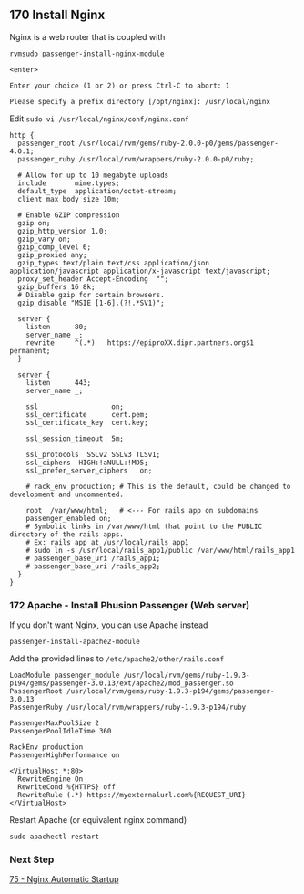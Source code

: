 ## 170 Install Nginx

Nginx is a web router that is coupled with

```console
rvmsudo passenger-install-nginx-module
```

`<enter>`

```console
Enter your choice (1 or 2) or press Ctrl-C to abort: 1

Please specify a prefix directory [/opt/nginx]: /usr/local/nginx
```


Edit `sudo vi /usr/local/nginx/conf/nginx.conf`

```
http {
  passenger_root /usr/local/rvm/gems/ruby-2.0.0-p0/gems/passenger-4.0.1;
  passenger_ruby /usr/local/rvm/wrappers/ruby-2.0.0-p0/ruby;

  # Allow for up to 10 megabyte uploads
  include       mime.types;
  default_type  application/octet-stream;
  client_max_body_size 10m;

  # Enable GZIP compression
  gzip on;
  gzip_http_version 1.0;
  gzip_vary on;
  gzip_comp_level 6;
  gzip_proxied any;
  gzip_types text/plain text/css application/json application/javascript application/x-javascript text/javascript;
  proxy_set_header Accept-Encoding  "";
  gzip_buffers 16 8k;
  # Disable gzip for certain browsers.
  gzip_disable "MSIE [1-6].(?!.*SV1)";

  server {
    listen      80;
    server_name _;
    rewrite     ^(.*)   https://epiproXX.dipr.partners.org$1 permanent;
  }

  server {
    listen      443;
    server_name _;

    ssl                  on;
    ssl_certificate      cert.pem;
    ssl_certificate_key  cert.key;

    ssl_session_timeout  5m;

    ssl_protocols  SSLv2 SSLv3 TLSv1;
    ssl_ciphers  HIGH:!aNULL:!MD5;
    ssl_prefer_server_ciphers   on;

    # rack_env production; # This is the default, could be changed to development and uncommented.

    root  /var/www/html;   # <--- For rails app on subdomains
    passenger_enabled on;
    # Symbolic links in /var/www/html that point to the PUBLIC directory of the rails apps.
    # Ex: rails app at /usr/local/rails_app1
    # sudo ln -s /usr/local/rails_app1/public /var/www/html/rails_app1
    # passenger_base_uri /rails_app1;
    # passenger_base_uri /rails_app2;
  }
}
```


### 172 Apache - Install Phusion Passenger (Web server)

If you don't want Nginx, you can use Apache instead

```
passenger-install-apache2-module
```

Add the provided lines to `/etc/apache2/other/rails.conf`

```
LoadModule passenger_module /usr/local/rvm/gems/ruby-1.9.3-p194/gems/passenger-3.0.13/ext/apache2/mod_passenger.so
PassengerRoot /usr/local/rvm/gems/ruby-1.9.3-p194/gems/passenger-3.0.13
PassengerRuby /usr/local/rvm/wrappers/ruby-1.9.3-p194/ruby

PassengerMaxPoolSize 2
PassengerPoolIdleTime 360

RackEnv production
PassengerHighPerformance on

<VirtualHost *:80>
  RewriteEngine On
  RewriteCond %{HTTPS} off
  RewriteRule (.*) https://myexternalurl.com%{REQUEST_URI}
</VirtualHost>
```

Restart Apache (or equivalent nginx command)

```console
sudo apachectl restart
```

### Next Step

[75 - Nginx Automatic Startup](https://github.com/remomueller/documentation/tree/master/macosx/75-nginx-automatic-startup-configuration.rdoc)

